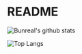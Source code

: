 # README

![Bunreal's github stats](https://github-readme-stats.vercel.app/api?username=Bunreal&theme=graywhite&show_icons=true)

![Top Langs](https://github-readme-stats.vercel.app/api/top-langs/?username=Bunreal&layout=compact&theme=graywhite)
